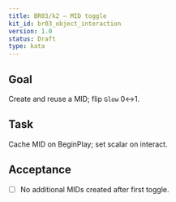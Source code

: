 ```yaml
---
title: BR03/k2 — MID toggle
kit_id: br03_object_interaction
version: 1.0
status: Draft
type: kata
---
```

## Goal
Create and reuse a MID; flip `Glow` 0↔1.
## Task
Cache MID on BeginPlay; set scalar on interact.
## Acceptance
- [ ] No additional MIDs created after first toggle.